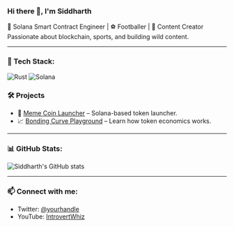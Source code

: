 ### Hi there 👋, I'm Siddharth

🚀 Solana Smart Contract Engineer | ⚽ Footballer | 🎥 Content Creator  
Passionate about blockchain, sports, and building wild content.

---

### 🔧 Tech Stack:
![Rust](https://img.shields.io/badge/Rust-black?style=flat-square&logo=rust)
![Solana](https://img.shields.io/badge/Solana-000000?style=flat-square&logo=solana)

### 🛠 Projects
- 🚀 [Meme Coin Launcher](https://github.com/your-repo) – Solana-based token launcher.
- 📈 [Bonding Curve Playground](https://github.com/your-repo) – Learn how token economics works.

---

### 📊 GitHub Stats:
![Siddharth's GitHub stats](https://github-readme-stats.vercel.app/api?username=your-username&show_icons=true&theme=tokyonight)

---

### 📫 Connect with me:
- Twitter: [@yourhandle](https://twitter.com/yourhandle)
- YouTube: [IntrovertWhiz](https://youtube.com/yourchannel)
